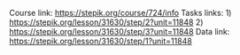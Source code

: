 Course link: https://stepik.org/course/724/info
Tasks links: 1) https://stepik.org/lesson/31630/step/2?unit=11848 2) https://stepik.org/lesson/31630/step/3?unit=11848
Data link: https://stepik.org/lesson/31630/step/1?unit=11848
